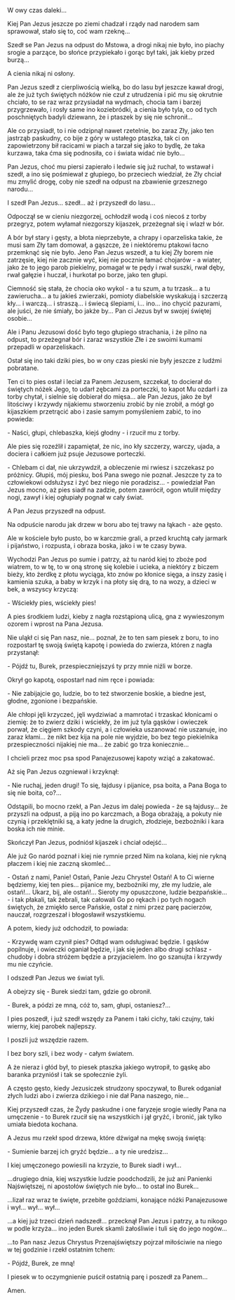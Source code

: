 W owy czas daleki...

Kiej Pan Jezus jeszcze po ziemi chadzał i rządy nad narodem sam sprawował, stało się to, coć wam rzeknę...

Szedł se Pan Jezus na odpust do Mstowa, a drogi nikaj nie było, ino piachy srogie a parzące, bo słońce przypiekało i gorąc był taki, jak kieby przed burzą...

A cienia nikaj ni osłony.

Pan Jezus szedł z cierpliwością wielką, bo do lasu był jeszcze kawał drogi, ale że już tych świętych nóżków nie czuł z utrudzenia i pić mu się okrutnie chciało, to se raz wraz przysiadał na wydmach, chocia tam i barzej przygrzewało, i rosły same ino koziebródki, a cienia było tyla, co od tych poschniętych badyli dziewann, że i ptaszek by się nie schronił...

Ale co przysiadł, to i nie odzipnął nawet rzetelnie, bo zaraz Zły, jako ten jastrząb paskudny, co bije z góry w ustałego ptaszka, tak ci on zapowietrzony bił racicami w piach a tarzał się jako to bydlę, że taka kurzawa, taka ćma się podnosiła, co i świata widać nie było...

Pan Jezus, choć mu piersi zapierało i ledwie się już ruchał, to wstawał i szedł, a ino się pośmiewał z głupiego, bo przeciech wiedział, że Zły chciał mu zmylić drogę, coby nie szedł na odpust na zbawienie grzesznego narodu...

I szedł Pan Jezus... szedł... aż i przyszedł do lasu...

Odpoczął se w cieniu niezgorzej, ochłodził wodą i coś niecoś z torby przegryz, potem wyłamał niezgorszy kijaszek, przeżegnał się i wlazł w bór.

A bór był stary i gęsty, a błota nieprzebyte, a chrapy i oparzeliska takie, że musi sam Zły tam domował, a gąszcze, że i niektóremu ptakowi łacno przemknąć się nie było. Jeno Pan Jezus wszedł, a tu kiej Zły borem nie zatrzęsie, kiej nie zacznie wyć, kiej nie pocznie łamać chojarów - a wiater, jako że to jego parob piekielny, pomagał w te pędy i rwał suszki, rwał dęby, rwał gałęzie i huczał, i hurkotał po borze, jako ten głupi.

Ciemność się stała, że chocia oko wykol - a tu szum, a tu trzask... a tu zawierucha... a tu jakieś zwierzaki, pomioty diabelskie wyskakują i szczerzą kły... i warczą... i straszą... i świecą ślepiami, i... ino... ino chycić pazurami, ale juści, że nie śmiały, bo jakże by... Pan ci Jezus był w swojej świętej osobie...

Ale i Panu Jezusowi dość było tego głupiego strachania, i że pilno na odpust, to przeżegnał bór i zaraz wszystkie Złe i ze swoimi kumami przepadli w oparzeliskach.

Ostał się ino taki dziki pies, bo w ony czas pieski nie były jeszcze z ludźmi pobratane.

Ten ci to pies ostał i leciał za Panem Jezusem, szczekał, to docierał do świętych nóżek Jego, to udarł zębcami za porteczki, to kapot Mu ozdarł i za torby chytał, i sielnie się dobierał do mięsa... ale Pan Jezus, jako że był litościwy i krzywdy nijakiemu stworzeniu zrobić by nie zrobił, a mógł go kijaszkiem przetrącić abo i zasie samym pomyśleniem zabić, to ino powieda:

\- Naści, głupi, chlebaszka, kiejś głodny - i rzucił mu z torby.

Ale pies się rozeźlił i zapamiętał, że nic, ino kły szczerzy, warczy, ujada, a dociera i całkiem już psuje Jezusowe porteczki.

\- Chlebam ci dał, nie ukrzywdził, a obleczenie mi rwiesz i szczekasz po próżnicy. Głupiś, mój piesku, boś Pana swego nie poznał. Jeszcze ty za to człowiekowi odsłużysz i żyć bez niego nie poradzisz... - powiedział Pan Jezus mocno, aż pies siadł na zadzie, potem zawrócił, ogon wtulił między nogi, zawył i kiej ogłupiały pognał w cały świat.

A Pan Jezus przyszedł na odpust.

Na odpuście narodu jak drzew w boru abo tej trawy na łąkach - aże gęsto.

Ale w kościele było pusto, bo w karczmie grali, a przed kruchtą cały jarmark i pijaństwo, i rozpusta, i obraza boska, jako i w te czasy bywa.

Wychodzi Pan Jezus po sumie i patrzy, aż tu naród kiej to zboże pod wiatrem, to w tę, to w oną stronę się kolebie i ucieka, a niektóry z biczem bieży, kto żerdkę z płotu wyciąga, kto znów po kłonice sięga, a inszy zasię i kamienia szuka, a baby w krzyk i na płoty się drą, to na wozy, a dzieci w bek, a wszyscy krzyczą:

\- Wściekły pies, wściekły pies!

A pies środkiem ludzi, kieby z nagła rozstąpioną ulicą, gna z wywieszonym ozorem i wprost na Pana Jezusa.

Nie uląkł ci się Pan nasz, nie... poznał, że to ten sam piesek z boru, to ino rozpostarł tę swoją świętą kapotę i powieda do zwierza, któren z nagła przystanął:

\- Pójdź tu, Burek, przespieczniejszyś ty przy mnie niźli w borze.

Okrył go kapotą, ospostarł nad nim ręce i powiada:

\- Nie zabijajcie go, ludzie, bo to też stworzenie boskie, a biedne jest, głodne, zgonione i bezpańskie.

Ale chłopi jęli krzyczeć, jęli wydziwiać a mamrotać i trzaskać kłonicami o ziemię: że to zwierz dziki i wściekły, że im już tyla gąsków i owieczek porwał, że cięgiem szkody czyni, a i człowieka uszanować nie uszanuje, ino zaraz kłami... że nikt bez kija na pole nie wyjdzie, bo bez tego piekielnika przespieczności nijakiej nie ma... że zabić go trza koniecznie...

I chcieli przez moc psa spod Panajezusowej kapoty wziąć a zakatować.

Aż się Pan Jezus ozgniewał i krzyknął:

\- Nie ruchaj, jeden drugi! To się, łajdusy i pijanice, psa boita, a Pana Boga to się nie boita, co?...

Odstąpili, bo mocno rzekł, a Pan Jezus im dalej powieda - że są łajdusy... że przyszli na odpust, a piją ino po karczmach, a Boga obrażają, a pokuty nie czynią i przeklętniki są, a katy jedne la drugich, złodzieje, bezbożniki i kara boska ich nie minie.

Skończył Pan Jezus, podniósł kijaszek i chciał odejść...

Ale już Go naród poznał i kiej nie rymnie przed Nim na kolana, kiej nie rykną płaczem i kiej nie zaczną skomleć...

\- Ostań z nami, Panie! Ostań, Panie Jezu Chryste! Ostań! A to Ci wierne będziemy, kiej ten pies... pijanice my, bezbożniki my, złe my ludzie, ale ostań!... Ukarz, bij, ale ostań!... Sieroty my opuszczone, ludzie bezpańskie... - i tak płakali, tak żebrali, tak całowali Go po rękach i po tych nogach świętych, że zmiękło serce Pańskie, ostał z nimi przez parę pacierzów, nauczał, rozgrzeszał i błogosławił wszystkiemu.

A potem, kiedy już odchodził, to powiada:

\- Krzywdę wam czynił pies? Odtąd wam odsługiwać będzie. I gąsków popilnuje, i owieczki oganiał będzie, i jak się jeden albo drugi schlasz - chudoby i dobra stróżem będzie a przyjacielem. Ino go szanujta i krzywdy mu nie czyńcie.

I odszedł Pan Jezus we świat tyli.

A obejrzy się - Burek siedzi tam, gdzie go obronił.

\- Burek, a pódzi ze mną, cóż to, sam, głupi, ostaniesz?...

I pies poszedł, i już szedł wszędy za Panem i taki cichy, taki czujny, taki wierny, kiej parobek najlepszy.

I poszli już wszędzie razem.

I bez bory szli, i bez wody - całym światem.

A że nieraz i głód był, to piesek ptaszka jakiego wytropił, to gąskę abo baranka przyniósł i tak se społecznie żyli.

A często gęsto, kiedy Jezusiczek strudzony spoczywał, to Burek odganiał złych ludzi abo i zwierza dzikiego i nie dał Pana naszego, nie...

Kiej przyszedł czas, że Żydy paskudne i one faryzeje srogie wiedły Pana na umęczenie - to Burek rzucił się na wszystkich i jął gryźć, i bronić, jak tylko umiała biedota kochana.

A Jezus mu rzekł spod drzewa, które dźwigał na mękę swoją świętą:

\- Sumienie barzej ich gryźć będzie... a ty nie uredzisz...

I kiej umęczonego powiesili na krzyzie, to Burek siadł i wył...

...drugiego dnia, kiej wszystkie ludzie poodchodzili, że już ani Panienki Najświętszej, ni apostołów świętych nie było... to ostał ino Burek...

...lizał raz wraz te święte, przebite goździami, konające nóżki Panajezusowe i wył... wył... wył...

...a kiej już trzeci dzień nadszedł... przecknął Pan Jezus i patrzy, a tu nikogo w podle krzyża... ino jeden Burek skamli żałośliwie i tuli się do jego nogów...

...to Pan nasz Jezus Chrystus Przenajświętszy pojrzał miłościwie na niego w tej godzinie i rzekł ostatnim tchem:

\- Pójdź, Burek, ze mną!

I piesek w to oczymgnienie puścił ostatnią parę i poszedł za Panem...

Amen.
